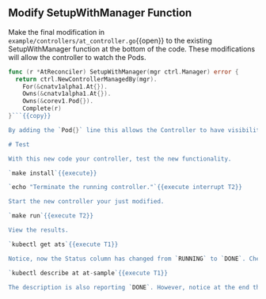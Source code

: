 ## Modify SetupWithManager Function

Make the final modification in `example/controllers/at_controller.go`{{open}} to the existing SetupWithManager function at the bottom of the code. These modifications will allow the controller to watch the Pods.

```go
func (r *AtReconciler) SetupWithManager(mgr ctrl.Manager) error {
  return ctrl.NewControllerManagedBy(mgr).
    For(&cnatv1alpha1.At{}).
    Owns(&cnatv1alpha1.At{}).
    Owns(&corev1.Pod{}).
    Complete(r)
}```{{copy}}

By adding the `Pod{}` line this allows the Controller to have visibility into the Pod events.

# Test

With this new code your controller, test the new functionality.

`make install`{{execute}}

`echo "Terminate the running controller."`{{execute interrupt T2}}

Start the new controller your just modified.

`make run`{{execute T2}}

View the results.

`kubectl get ats`{{execute T1}}

Notice, now the Status column has changed from `RUNNING` to `DONE`. Check the events.

`kubectl describe at at-sample`{{execute T1}}

The description is also reporting `DONE`. However, notice at the end the Events reports `<none>`. You will work these items next.

